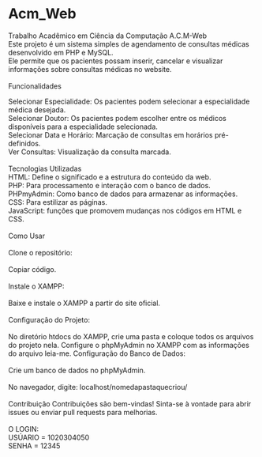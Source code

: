 # Acm_Web
Trabalho Acadêmico em Ciência da Computação
A.C.M-Web<br>
Este projeto é um sistema simples de agendamento de consultas médicas desenvolvido em PHP e MySQL.<br>
Ele permite que os pacientes possam inserir, cancelar e visualizar informações sobre consultas médicas no website.
<br><br>
Funcionalidades<br>

Selecionar Especialidade: Os pacientes podem selecionar a especialidade médica desejada.<br>
Selecionar Doutor: Os pacientes podem escolher entre os médicos disponíveis para a especialidade selecionada.<br>
Selecionar Data e Horário: Marcação de consultas em horários pré-definidos.<br>
Ver Consultas: Visualização da consulta marcada.
<br><br>
Tecnologias Utilizadas<br>
HTML: Define o significado e a estrutura do conteúdo da web.<br>
PHP: Para processamento e interação com o banco de dados.<br>
PHPmyAdmin: Como banco de dados para armazenar as informações.<br>
CSS: Para estilizar as páginas.<br>
JavaScript: funções que promovem mudanças nos códigos em HTML e CSS.
<br><br>
Como Usar
<br><br>
Clone o repositório:
<br><br>
Copiar código.
<br><br>
Instale o XAMPP:
<br><br>
Baixe e instale o XAMPP a partir do site oficial.<br><br>
Configuração do Projeto:
<br><br>
No diretório htdocs do XAMPP, crie uma pasta e coloque todos os arquivos do projeto nela.
Configure o phpMyAdmin no XAMPP com as informações do arquivo leia-me.
Configuração do Banco de Dados:
<br><br>
Crie um banco de dados no phpMyAdmin.
<br><br>
No navegador, digite: localhost/nomedapastaquecriou/
<br><br>
Contribuição
Contribuições são bem-vindas! Sinta-se à vontade para abrir issues ou enviar pull requests para melhorias.
<br><br>
O LOGIN:<br>
USÚARIO = 1020304050 <br>
SENHA = 12345 <br>
